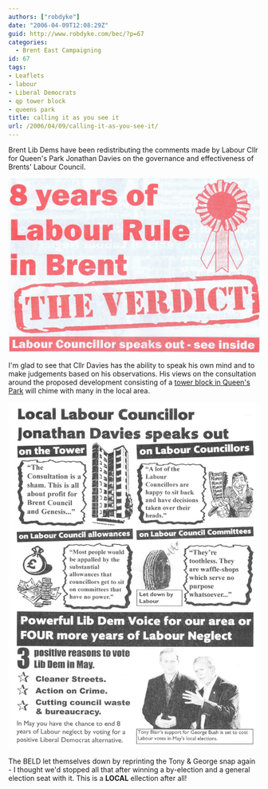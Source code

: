 ```yaml
---
authors: ["robdyke"]
date: "2006-04-09T12:08:29Z"
guid: http://www.robdyke.com/bec/?p=67
categories:
  - Brent East Campaigning
id: 67
tags:
- Leaflets
- labour
- Liberal Democrats
- qp tower block
- queens park
title: calling it as you see it
url: /2006/04/09/calling-it-as-you-see-it/
---
```

Brent Lib Dems have been redistributing the comments made by Labour Cllr for Queen's Park Jonathan Davies on the governance and effectiveness of Brents' Labour Council.

[<img id="image68" alt="Outer of BELD 'the verdict' flyer" src="/pubfiles/2006/04/scan0016.jpg" />](/pubfiles/2006/04/scan0016.jpg "Outer of BELD 'the verdict' flyer")

I'm glad to see that Cllr Davies has the ability to speak his own mind and to make judgements based on his observations. His views on the consultation around the proposed development consisting of a [tower block in Queen's Park](http://stopthetower.co.uk/) will chime with many in the local area.

[<img alt="BELD 8 years of Labour 'the verdict'" id="image72" src="/pubfiles/2006/04/scan0017.jpg" />](/pubfiles/2006/04/scan0017.jpg "BELD 8 years of Labour 'the verdict'")
  
The BELD let themselves down by reprinting the Tony &#038; George snap again - I thought we'd stopped all that after winning a by-election and a general election seat with it. This is a **LOCAL** ellection after all!